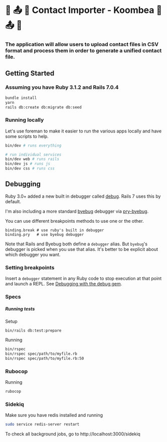 # :open_book: :outbox_tray: :floppy_disk: Contact Importer - Koombea :open_book: :outbox_tray: :floppy_disk:
### The application will allow users to upload contact files in CSV format and process them in order to generate a unified contact file.
## Getting Started
### Assuming you have Ruby 3.1.2 and Rails 7.0.4
```bash
bundle install
yarn
rails db:create db:migrate db:seed
```
### Running locally

Let's use foreman to make it easier to run the various apps locally and have some scripts to help.

```bash
bin/dev # runs everything

# run individual services
bin/dev web # runs rails
bin/dev js # runs js
bin/dev css # runs css
```

## Debugging

Ruby 3.0+ added a new built in debugger called [debug](https://github.com/ruby/debug). Rails 7 uses this by default.

I'm also including a more standard [byebug](https://github.com/deivid-rodriguez/byebug) debugger via [pry-byebug](https://github.com/deivid-rodriguez/pry-byebug).

You can use different breakpoints methods to use one or the other.

```
binding.break # use ruby's built in debugger
binding.pry   # use byebug debugger
```

Note that Rails and Byebug both define a `debugger` alias. But `byebug`'s debugger is picked when you use that alias. It's better to be explicit about which debugger you want.

### Setting breakpoints
Insert a `debugger` statement in any Ruby code to stop execution at that point and launch a REPL. See [Debugging with the debug gem](https://guides.rubyonrails.org/debugging_rails_applications.html#debugging-with-the-debug-gem).

### Specs

##### Running tests
Setup
```
bin/rails db:test:prepare
```

Running
```sh
bin/rspec
bin/rspec spec/path/to/myfile.rb
bin/rspec spec/path/to/myfile.rb:50
```
### Rubocop
Running
```sh
rubocop
```

### Sidekiq
Make sure you have redis installed and running
```sh
sudo service redis-server restart
```

To check all background jobs, go to http://localhost:3000/sidekiq